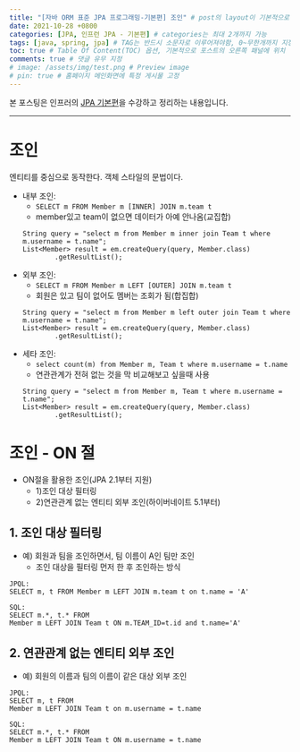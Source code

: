```yaml
---
title: "[자바 ORM 표준 JPA 프로그래밍-기본편] 조인" # post의 layout이 기본적으로 post로 설정되어있어서 Front Matter에 따로 layout변수를 만들어 주지 않아도 됨
date: 2021-10-28 +0800
categories: [JPA, 인프런 JPA - 기본편] # categories는 최대 2개까지 가능
tags: [java, spring, jpa] # TAG는 반드시 소문자로 이루어져야함, 0~무한개까지 지정 가능
toc: true # Table Of Content(TOC) 옵션, 기본적으로 포스트의 오른쪽 패널에 위치
comments: true # 댓글 유무 지정
# image: /assets/img/test.png # Preview image
# pin: true # 홈페이지 메인화면에 특정 게시물 고정
---
```


본 포스팅은 인프러의 [JPA 기본편](https://www.inflearn.com/course/ORM-JPA-Basic#)을 수강하고 정리하는 내용입니다.

<hr>

# 조인
엔티티를 중심으로 동작한다. 객체 스타일의 문법이다.

- 내부 조인:
  - `SELECT m FROM Member m [INNER] JOIN m.team t`
  - member있고 team이 없으면 데이터가 아예 안나옴(교집합)
  ~~~
  String query = "select m from Member m inner join Team t where m.username = t.name";
  List<Member> result = em.createQuery(query, Member.class)
          .getResultList();
  ~~~
- 외부 조인:
  - `SELECT m FROM Member m LEFT [OUTER] JOIN m.team t`
  - 회원은 있고 팀이 없어도 멤버는 조회가 됨(합집합)
  ~~~
  String query = "select m from Member m left outer join Team t where m.username = t.name";
  List<Member> result = em.createQuery(query, Member.class)
          .getResultList();
  ~~~
- 세타 조인:
  - `select count(m) from Member m, Team t where m.username = t.name`
  - 연관관계가 전혀 없는 것을 막 비교해보고 싶을때 사용
  ~~~
  String query = "select m from Member m, Team t where m.username = t.name";
  List<Member> result = em.createQuery(query, Member.class)
          .getResultList();
  ~~~

# 조인 - ON 절
- ON절을 활용한 조인(JPA 2.1부터 지원)
  - 1)조인 대상 필터링
  - 2)연관관계 없는 엔티티 외부 조인(하이버네이트 5.1부터)


## 1. 조인 대상 필터링
- 예) 회원과 팀을 조인하면서, 팀 이름이 A인 팀만 조인
  - 조인 대상을 필터링 먼저 한 후 조인하는 방식

~~~
JPQL:
SELECT m, t FROM Member m LEFT JOIN m.team t on t.name = 'A'

SQL:
SELECT m.*, t.* FROM
Member m LEFT JOIN Team t ON m.TEAM_ID=t.id and t.name='A'
~~~

## 2. 연관관계 없는 엔티티 외부 조인
- 예) 회원의 이름과 팀의 이름이 같은 대상 외부 조인

~~~
JPQL:
SELECT m, t FROM
Member m LEFT JOIN Team t on m.username = t.name

SQL:
SELECT m.*, t.* FROM
Member m LEFT JOIN Team t ON m.username = t.name
~~~
